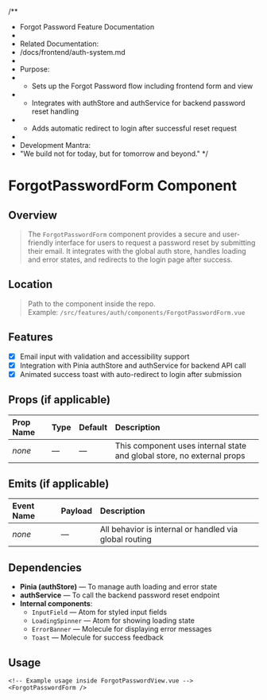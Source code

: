 /**
 * Forgot Password Feature Documentation
 * 
 * Related Documentation:
 * /docs/frontend/auth-system.md
 * 
 * Purpose:
 * - Sets up the Forgot Password flow including frontend form and view
 * - Integrates with authStore and authService for backend password reset handling
 * - Adds automatic redirect to login after successful reset request
 * 
 * Development Mantra:
 * "We build not for today, but for tomorrow and beyond."
 */

# ForgotPasswordForm Component

## Overview
> The `ForgotPasswordForm` component provides a secure and user-friendly interface for users to request a password reset by submitting their email. It integrates with the global auth store, handles loading and error states, and redirects to the login page after success.

## Location
> Path to the component inside the repo.  
Example: `/src/features/auth/components/ForgotPasswordForm.vue`

## Features
- [x] Email input with validation and accessibility support
- [x] Integration with Pinia authStore and authService for backend API call
- [x] Animated success toast with auto-redirect to login after submission

## Props (if applicable)
| Prop Name | Type | Default | Description |
|:----------|:-----|:--------|:------------|
| _none_    | —    | —       | This component uses internal state and global store, no external props |

## Emits (if applicable)
| Event Name | Payload | Description |
|:-----------|:--------|:------------|
| _none_     | —       | All behavior is internal or handled via global routing |

## Dependencies
- **Pinia (authStore)** — To manage auth loading and error state
- **authService** — To call the backend password reset endpoint
- **Internal components**:
  - `InputField` — Atom for styled input fields
  - `LoadingSpinner` — Atom for showing loading state
  - `ErrorBanner` — Molecule for displaying error messages
  - `Toast` — Molecule for success feedback

## Usage
```vue
<!-- Example usage inside ForgotPasswordView.vue -->
<ForgotPasswordForm />
